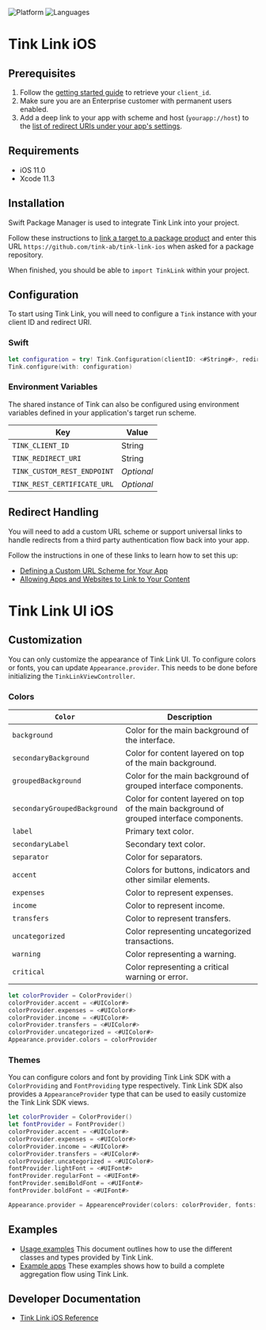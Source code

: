 ![Platform](https://img.shields.io/badge/platform-iOS-orange.svg)
![Languages](https://img.shields.io/badge/languages-swift-orange.svg)

# Tink Link iOS

## Prerequisites

1. Follow the [getting started guide](https://docs.tink.com/resources/getting-started/set-up-your-account) to retrieve your `client_id`.
2. Make sure you are an Enterprise customer with permanent users enabled.
3. Add a deep link to your app with scheme and host (`yourapp://host`) to the [list of redirect URIs under your app's settings](https://console.tink.com/overview).

## Requirements

- iOS 11.0
- Xcode 11.3

## Installation

Swift Package Manager is used to integrate Tink Link into your project.

Follow these instructions to [link a target to a package product](https://help.apple.com/xcode/mac/current/#/devb83d64851) and enter this URL `https://github.com/tink-ab/tink-link-ios` when asked for a package repository.

When finished, you should be able to `import TinkLink` within your project.

## Configuration

To start using Tink Link, you will need to configure a `Tink` instance with your client ID and redirect URI.

### Swift

```swift
let configuration = try! Tink.Configuration(clientID: <#String#>, redirectURI: <#URL#>)
Tink.configure(with: configuration)
```

### Environment Variables

The shared instance of Tink can also be configured using environment variables defined in your application's target run scheme.

| Key                         | Value      |
| --------------------------- | ---------- |
| `TINK_CLIENT_ID`            | String     |
| `TINK_REDIRECT_URI`         | String     |
| `TINK_CUSTOM_REST_ENDPOINT` | _Optional_ |
| `TINK_REST_CERTIFICATE_URL` | _Optional_ |

## Redirect Handling

You will need to add a custom URL scheme or support universal links to handle redirects from a third party authentication flow back into your app.

Follow the instructions in one of these links to learn how to set this up:

- [Defining a Custom URL Scheme for Your App](https://developer.apple.com/documentation/uikit/inter-process_communication/allowing_apps_and_websites_to_link_to_your_content/defining_a_custom_url_scheme_for_your_app)
- [Allowing Apps and Websites to Link to Your Content](https://developer.apple.com/documentation/uikit/inter-process_communication/allowing_apps_and_websites_to_link_to_your_content)

# Tink Link UI iOS

## Customization 

You can only customize the appearance of Tink Link UI. 
To configure colors or fonts, you can update `Appearance.provider`. This needs to be done before initializing the `TinkLinkViewController`.

### Colors

|`Color`|Description|
|--------|-------------|
|`background`|Color for the main background of the interface.|
|`secondaryBackground`|Color for content layered on top of the main background.|
|`groupedBackground`|Color for the main background of grouped interface components.|
|`secondaryGroupedBackground`|Color for content layered on top of the main background of grouped interface components.|
|`label`|Primary text color.|
|`secondaryLabel`|Secondary text color.|
|`separator`|Color for separators.|
|`accent`|Colors for buttons, indicators and other similar elements.|
|`expenses`|Color to represent expenses.|
|`income`|Color to represent income.|
|`transfers`|Color to represent transfers.|
|`uncategorized`|Color representing uncategorized transactions.|
|`warning`|Color representing a warning.|
|`critical`|Color representing a critical warning or error.|

```swift
let colorProvider = ColorProvider()
colorProvider.accent = <#UIColor#>
colorProvider.expenses = <#UIColor#>
colorProvider.income = <#UIColor#>
colorProvider.transfers = <#UIColor#>
colorProvider.uncategorized = <#UIColor#>
Appearance.provider.colors = colorProvider
```

### Themes
You can configure colors and font by providing Tink Link SDK with a `ColorProviding` and `FontProviding` type respectively. Tink Link SDK also provides a `AppearanceProvider` type that can be used to easily customize the Tink Link SDK views. 

```swift
let colorProvider = ColorProvider()
let fontProvider = FontProvider()
colorProvider.accent = <#UIColor#>
colorProvider.expenses = <#UIColor#>
colorProvider.income = <#UIColor#>
colorProvider.transfers = <#UIColor#>
colorProvider.uncategorized = <#UIColor#>
fontProvider.lightFont = <#UIFont#>
fontProvider.regularFont = <#UIFont#>
fontProvider.semiBoldFont = <#UIFont#>
fontProvider.boldFont = <#UIFont#>

Appearance.provider = AppearenceProvider(colors: colorProvider, fonts: fontProvder)
```

## Examples

- [Usage examples](USAGE.md) This document outlines how to use the different classes and types provided by Tink Link.
- [Example apps](Examples) These examples shows how to build a complete aggregation flow using Tink Link.

## Developer Documentation
- [Tink Link iOS Reference](https://tink-ab.github.io/tink-link-ios)

